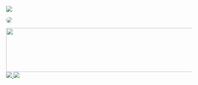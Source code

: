 <img src="https://capsule-render.vercel.app/api?type=waving&color=darkgray&height=150&section=header" />

<img 
  src="https://github-readme-stats.vercel.app/api/top-langs/?username=yungxhi&layout=compact&theme=radical&hide_border=true" 
  style="border-radius: 30px;" 
/>

<a href="https://github.com/devxb/gitanimals">
  <img src="https://render.gitanimals.org/lines/yungxhi?pet-id=1" width="1000" height="120" />
</a>

<a href="https://github.com/devxb/gitanimals">
  <img src="https://render.gitanimals.org/farms/{username}"/>
</a>

<img src="https://capsule-render.vercel.app/api?type=waving&color=darkgray&height=150&section=footer" />
